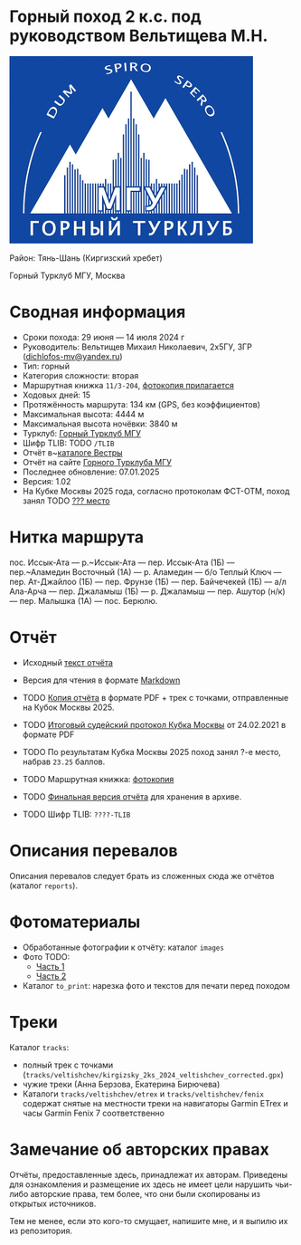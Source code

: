 # Горный поход 2 к.с. под руководством Вельтищева М.Н.

![](images/tourclub_msu.jpg "Горный Турклуб МГУ")

Район: Тянь-Шань (Киргизский хребет)

Горный Турклуб МГУ, Москва

# Сводная информация

- Сроки похода: 29 июня&nbsp;&mdash; 14 июля 2024 г
- Руководитель: Вельтищев Михаил Николаевич, 2x5ГУ, 3ГР ([dichlofos-mv@yandex.ru](mailto:dichlofos-mv@yandex.ru))
- Тип: горный
- Категория сложности: вторая
- Маршрутная книжка `11/3-204`, [фотокопия прилагается](TODO)
- Ходовых дней: 15
- Протяжённость маршрута: 134 км (GPS, без коэффициентов)
- Максимальная высота: 4444 м
- Максимальная высота ночёвки: 3840 м
- Турклуб: [Горный Турклуб МГУ](https://www.geolink-group.com/tourclub)
- Шифр TLIB: TODO `/TLIB`
- Отчёт в~[каталоге Вестры](https://westra.ru/passes/Reports/???)
- Отчёт на сайте [Горного Турклуба МГУ](https://www.geolink-group.com/tourclub/trips/2024mv2/)
- Последнее обновление: 07.01.2025
- Версия: 1.02
- На Кубке Москвы 2025 года, согласно протоколам ФСТ-ОТМ, поход занял TODO [??? место](https://fst-otm.net/TODO_f9.pdf)

# Нитка маршрута

пос. Иссык-Ата — р.~Иссык-Ата — пер. Иссык-Ата (1Б) — пер.~Аламедин Восточный (1А) — р. Аламедин —
б/о Теплый Ключ — пер. Ат-Джайлоо (1Б) — пер. Фрунзе (1Б) — пер. Байчечекей (1Б) — а/л Ала-Арча —
пер. Джаламыш (1Б) — р. Джаламыш — пер. Ашутор (н/к) — пер. Малышка (1А) — пос. Берюлю.

# Отчёт
- Исходный [текст отчёта](https://github.com/dichlofos/kirgizsky-2024/blob/main/source_report_kirgizsky_2024.md)
- Версия для чтения в формате [Markdown](https://github.com/dichlofos/kirgizsky-2024/blob/main/report_kirgizsky_2024.md)

- TODO [Копия отчёта](https://yadi.sk/404) в формате PDF + трек с точками, отправленные на Кубок Москвы 2025.
- TODO [Итоговый судейский протокол Кубка Москвы](https://fst-otm.net/file/rezult/marshrut/km2021/km2021_gory_2ks_f7.pdf) от 24.02.2021 в формате PDF
- TODO По результатам Кубка Москвы 2025 поход занял ?-е место, набрав `23.25` баллов.
- TODO Маршрутная книжка: [фотокопия](https://yadi.sk/a/wZOVdya2Xrp3Qg)
- TODO [Финальная версия отчёта](https://disk.yandex.ru/d/kCn6YyCqb8mZug) для хранения в архиве.
- TODO Шифр TLIB: `????-TLIB`

# Описания перевалов

Описания перевалов следует брать из сложенных сюда же отчётов (каталог `reports`).

# Фотоматериалы
- Обработанные фотографии к отчёту: каталог `images`
- Фото TODO:
  - [Часть 1](https://yadi.sk/xxxx)
  - [Часть 2](https://yadi.sk/yyyy)
- Каталог `to_print`: нарезка фото и текстов для печати перед походом

# Треки

Каталог `tracks`:
- полный трек с точками (`tracks/veltishchev/kirgizsky_2ks_2024_veltishchev_corrected.gpx`)
- чужие треки (Анна Берзова, Екатерина Бирючева)
- Каталоги `tracks/veltishchev/etrex` и `tracks/veltishchev/fenix` содержат
снятые на местности треки на навигаторы Garmin ETrex и часы Garmin Fenix 7
соответственно

# Замечание об авторских правах

Отчёты, предоставленные здесь, принадлежат их авторам. Приведены для ознакомления
и размещение их здесь не имеет цели нарушить чьи-либо авторские права, тем более,
что они были скопированы из открытых источников.

Тем не менее, если это кого-то смущает, напишите мне, и я выпилю их из репозитория.
